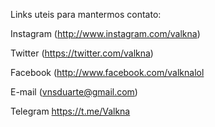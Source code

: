 Links uteis para mantermos contato:

Instagram (http://www.instagram.com/valkna)

Twitter (https://twitter.com/valkna)

Facebook (http://www.facebook.com/valknalol

E-mail (vnsduarte@gmail.com)

Telegram https://t.me/Valkna


